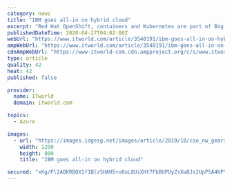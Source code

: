 ```yaml
---
category: news
title: "IBM goes all-in on hybrid cloud"
excerpt: "Red Hat OpenShift, containers and Kubernetes are part of Big Blue's hybrid-cloud vision as laid out by its new CEO Arvind Krishna."
publishedDateTime: 2020-04-27T04:02:00Z
webUrl: "https://www.itworld.com/article/3540191/ibm-goes-all-in-on-hybrid-cloud.html"
ampWebUrl: "https://www.itworld.com/article/3540191/ibm-goes-all-in-on-hybrid-cloud.amp.html"
cdnAmpWebUrl: "https://www-itworld-com.cdn.ampproject.org/c/s/www.itworld.com/article/3540191/ibm-goes-all-in-on-hybrid-cloud.amp.html"
type: article
quality: 42
heat: 42
published: false

provider:
  name: ITworld
  domain: itworld.com

topics:
  - Azure

images:
  - url: "https://images.idgesg.net/images/article/2019/10/cso_nw_gears_in_the_form_of_a_cloud_controls_by_bet_noire_gettyimages-920681260_binary_by_ivanastar_gettyimages-831475286_2400x1600-100814873-large.jpg"
    width: 1200
    height: 800
    title: "IBM goes all-in on hybrid cloud"

secured: "xKg/Pl2AOKRBQX1f1BlzSHAH5+o0uL8UiXHt7FbBUPUyZsXwBJs2UpPSA4KPYxpPzAe5KInsekFpxlaclZme+4rNhdhafcX8UirDNDQa4O8pjwp7bJc0Yp824xVat8T8EhcEqEhGdQBv1gA/8zGfr5vqvUGhwrsI+VWTvUyz+UHF6YAvXexV0tJnmaEVmzfjgfsMELiiyhMOt03doOFHZjReJISDhcmBVjY1CrwDQ34ZFaH0ANcnjEjir9bwNNuBbk75R4sH6uWSJ1mkn4gYgOasLsucruMWX5mCgKzXZvbCc0cheQjOFmkDi/Wv/18j;HTA8AEjO0fFuuiWGFY5uOg=="
---
```


